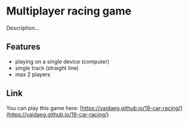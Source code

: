 # Multiplayer racing game

Description...

## Features
- playing on a single device (computer)
- single track (straight line)
- max 2 players

## Link
You can play this game here: [https://vaidaeg.github.io/19-car-racing/](https://vaidaeg.github.io/19-car-racing/)